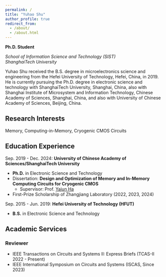 ```yaml
---
permalink: /
title: "Yuhao Shu"
author_profile: true
redirect_from: 
  - /about/
  - /about.html
---
```


**Ph.D. Student**

*School of Information Science and Technology (SIST)*   
*ShanghaiTech University*

Yuhao Shu received the B.S. degree in microelectronics science and engineering from the Hefei University of Technology, Hefei, China, in 2019. He is currently pursuing the Ph.D. degree in electronic science and technology with ShanghaiTech University, Shanghai, China, also with Shanghai Institute of Microsystem and Information Technology, Chinese Academy of Sciences, Shanghai, China, and also with University of Chinese Academy of Sciences, Beijing, China.

## Research Interests
Memory, Computing-in-Memory, Cryogenic CMOS Circuits

## Education Experience
Sep. 2019 - Dec. 2024: **University of Chinese Academy of Sciences/ShanghaiTech University**
* **Ph.D.** in Electronic Science and Technology
* Dissertation: **Design and Optimization of Memory and In-Memory Computing Circuits for Cryogenic CMOS**
  -  Supervisor: Prof. [Yajun Ha](https://sist.shanghaitech.edu.cn/hayj/main.htm)
* First-Prize Scholarship of Zhangjiang  Laboratory (2022, 2023, 2024)

Sep. 2015 - Jun. 2019: **Hefei University of Technology (HFUT)**
* **B.S.** in Electronic Science and Technology 

## Academic Services
### Reviewer
* IEEE Transactions on Circuits and Systems II: Express Briefs (TCAS-II 2022 - Present)
* IEEE International Symposium on Circuits and Systems (ISCAS, Since 2023)